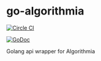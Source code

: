 # go-algorithmia

[![Circle CI](https://circleci.com/gh/sjkaliski/go-algorithmia/tree/master.png?style=badge)](https://circleci.com/gh/sjkaliski/go-algorithmia/tree/master)

[![GoDoc](https://godoc.org/github.com/sjkaliski/go-algorithmia?status.png)](https://godoc.org/github.com/sjkaliski/go-algorithmia)

Golang api wrapper for Algorithmia
